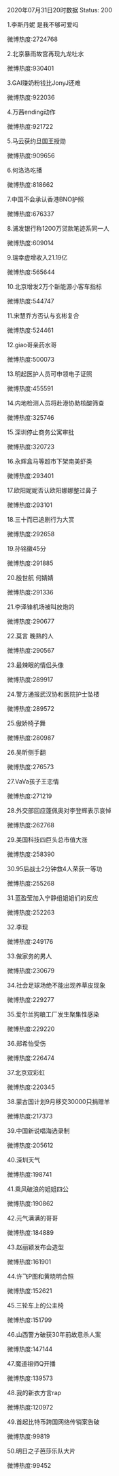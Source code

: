 2020年07月31日20时数据
Status: 200

1.李斯丹妮 是我不够可爱吗

微博热度:2724768

2.北京暴雨故宫再现九龙吐水

微博热度:930401

3.GAI赚奶粉钱比JonyJ还难

微博热度:922036

4.万茜ending动作

微博热度:921722

5.马云获约旦国王授勋

微博热度:909656

6.何洛洛吃播

微博热度:818662

7.中国不会承认香港BNO护照

微博热度:676337

8.浦发银行称1200万贷款笔迹系同一人

微博热度:609014

9.瑞幸虚增收入21.19亿

微博热度:565644

10.北京增发2万个新能源小客车指标

微博热度:544747

11.宋慧乔方否认与玄彬复合

微博热度:524461

12.giao哥亲药水哥

微博热度:500073

13.明起医护人员可申领电子证照

微博热度:455591

14.内地检测人员将赴港协助核酸筛查

微博热度:325746

15.深圳停止商务公寓审批

微博热度:320723

16.永辉盒马等超市下架南美虾类

微博热度:293401

17.欧阳妮妮否认欧阳娜娜整过鼻子

微博热度:293101

18.三十而已追剧行为大赏

微博热度:292658

19.孙铭徽45分

微博热度:291885

20.殷世航 何婧婧

微博热度:291336

21.李泽锋机场被叫放炮的

微博热度:290677

22.莫言 晚熟的人

微博热度:290567

23.最辣眼的情侣头像

微博热度:289917

24.警方通报武汉协和医院护士坠楼

微博热度:289572

25.傲娇椅子舞

微博热度:280987

26.吴昕侧手翻

微博热度:276573

27.VaVa孩子王恋情

微博热度:271219

28.外交部回应蓬佩奥对李登辉表示哀悼

微博热度:262768

29.美国科技四巨头总市值大涨

微博热度:258390

30.95后战士2分钟救4人荣获一等功

微博热度:255268

31.蓝盈莹加入宁静组姐姐们的反应

微博热度:252263

32.李现

微博热度:249176

33.做家务的男人

微博热度:230679

34.社会足球场绝不能出现养草皮现象

微博热度:229277

35.爱尔兰狗粮工厂发生聚集性感染

微博热度:229220

36.郑希怡受伤

微博热度:226474

37.北京双彩虹

微博热度:220345

38.蒙古国计划9月移交30000只捐赠羊

微博热度:217373

39.中国新说唱海选录制

微博热度:205612

40.深圳天气

微博热度:198741

41.乘风破浪的姐姐四公

微博热度:190862

42.元气满满的哥哥

微博热度:184889

43.赵丽颖发布会造型

微博热度:161901

44.许飞P图和黄晓明合照

微博热度:152621

45.三轮车上的公主椅

微博热度:151799

46.山西警方破获30年前故意杀人案

微博热度:147144

47.魔道祖师Q开播

微博热度:139573

48.我的新衣方言rap

微博热度:120972

49.首起比特币跨国网络传销案告破

微博热度:99819

50.明日之子芭莎乐队大片

微博热度:99452

